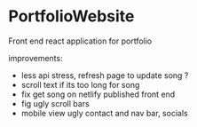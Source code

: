 # PortfolioWebsite
Front end react application for portfolio

improvements:

- less api stress, refresh page to update song ?
- scroll text if its too long for song
- fix get song on netlify published front end
- fig ugly scroll bars
- mobile view ugly contact and nav bar, socials
